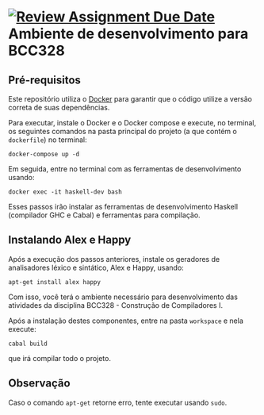 [![Review Assignment Due Date](https://classroom.github.com/assets/deadline-readme-button-22041afd0340ce965d47ae6ef1cefeee28c7c493a6346c4f15d667ab976d596c.svg)](https://classroom.github.com/a/8MxTER4w)
Ambiente de desenvolvimento para BCC328
=======================================

Pré-requisitos
-------------- 

Este repositório utiliza o [Docker](https://www.docker.com/) para 
garantir que o código utilize a versão 
correta de suas dependências.

Para executar, instale o Docker e o 
Docker compose e execute, no terminal, 
os seguintes comandos na pasta principal 
do projeto (a que contém o `dockerfile`) 
no terminal:

```
docker-compose up -d 
```

Em seguida, entre no terminal com as ferramentas
de desenvolvimento usando:

```
docker exec -it haskell-dev bash 
```

Esses passos irão instalar as ferramentas de
desenvolvimento Haskell (compilador GHC e Cabal) 
e ferramentas para compilação.

Instalando Alex e Happy
----------------------- 

Após a execução dos passos anteriores, instale 
os geradores de analisadores léxico e sintático,
Alex e Happy, usando: 

```
apt-get install alex happy 
```

Com isso, você terá o ambiente necessário para 
desenvolvimento das atividades da disciplina 
BCC328 - Construção de Compiladores I.

Após a instalação destes componentes, entre na 
pasta `workspace` e nela execute: 

```
cabal build
```

que irá compilar todo o projeto.

Observação
----------

Caso o comando `apt-get` retorne erro, tente executar usando `sudo`.


